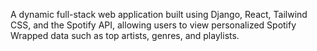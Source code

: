 A dynamic full-stack web application built using Django, React, Tailwind CSS, and the Spotify API, allowing users to view personalized Spotify Wrapped data such as top artists, genres, and playlists.
